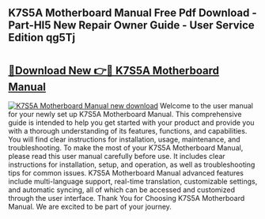 ## K7S5A Motherboard Manual Free Pdf Download - Part-HI5 New Repair Owner Guide - User Service Edition qg5Tj

# <h2><a href="http://cf12498.oget.top/?id=K7S5A+Motherboard+Manual">🔗Download New 👉🔴 K7S5A Motherboard Manual</a></h2>

[![K7S5A Motherboard Manual new download](https://i.imgur.com/5g1atiW.png)](http://cf12498.oget.top/?id=K7S5A+Motherboard+Manual)
Welcome to the user manual for your newly set up K7S5A Motherboard Manual. This comprehensive guide is intended to help you get started with your product and provide you with a thorough understanding of its features, functions, and capabilities. You will find clear instructions for installation, usage, maintenance, and troubleshooting. To make the most of your K7S5A Motherboard Manual, please read this user manual carefully before use. It includes clear instructions for installation, setup, and operation, as well as troubleshooting tips for common issues. K7S5A Motherboard Manual advanced features include multi-language support, real-time translation, customizable settings, and automatic syncing, all of which can be accessed and customized through the user interface. Thank You for Choosing K7S5A Motherboard Manual. We are excited to be part of your journey.
